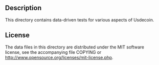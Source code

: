 Description
------------

This directory contains data-driven tests for various aspects of Usdecoin.

License
--------

The data files in this directory are distributed under the MIT software
license, see the accompanying file COPYING or
http://www.opensource.org/licenses/mit-license.php.

